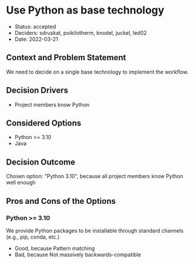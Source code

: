 <!--
SPDX-FileCopyrightText: 2022 Stephan Druskat, Oliver Bertuch, Oliver Knodel, Guido Juckeland, Michael Meinel
-->

# Use Python as base technology

* Status: accepted
* Deciders: sdruskat, poikilotherm, knodel, juckel, led02
* Date: 2022-03-21

## Context and Problem Statement

We need to decide on a single base technology to implement the workflow.

## Decision Drivers

* Project members know Python

## Considered Options

* Python >= 3.10
* Java

## Decision Outcome

Chosen option: "Python 3.10", because all project members know Python well enough

## Pros and Cons of the Options

### Python >= 3.10

We provide Python packages to be installable through standard channels (e.g., pip, conda, etc.)

* Good, because Pattern matching
* Bad, because Not massively backwards-compatible
